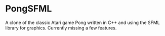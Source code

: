 # PongSFML

A clone of the classic Atari game Pong written in C++ and using the SFML library for graphics. Currently missing a few features.
